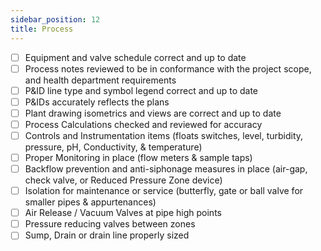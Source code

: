 ```yaml
---
sidebar_position: 12
title: Process
---
```


- [ ] Equipment and valve schedule correct and up to date
- [ ] Process notes reviewed to be in conformance with the project scope, and health department requirements
- [ ] P&ID line type and symbol legend correct and up to date
- [ ] P&IDs accurately reflects the plans
- [ ] Plant drawing isometrics and views are correct and up to date
- [ ] Process Calculations checked and reviewed for accuracy
- [ ] Controls and Instrumentation items (floats switches, level, turbidity, pressure, pH, Conductivity, & temperature)
- [ ] Proper Monitoring in place (flow meters & sample taps)
- [ ] Backflow prevention and anti-siphonage measures in place (air-gap, check valve, or Reduced Pressure Zone device)
- [ ] Isolation for maintenance or service (butterfly, gate or ball valve for smaller pipes & appurtenances)
- [ ] Air Release / Vacuum Valves at pipe high points
- [ ] Pressure reducing valves between zones
- [ ] Sump, Drain or drain line properly sized
